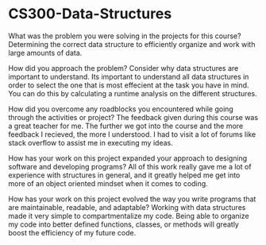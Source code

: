 # CS300-Data-Structures

What was the problem you were solving in the projects for this course?
Determining the correct data structure to efficiently organize and work with large amounts of data.

How did you approach the problem? Consider why data structures are important to understand.
Its important to understand all data structures in order to select the one that is most effecient at the task you have in mind. You can do this by calculating a runtime analysis on the different structures.

How did you overcome any roadblocks you encountered while going through the activities or project?
The feedback given during this course was a great teacher for me. The further we got into the course and the more feedback I recieved, the more I understood. I had to visit a lot of forums like stack overflow to assist me in executing my ideas.

How has your work on this project expanded your approach to designing software and developing programs?
All of this work really gave me a lot of experience with structures in general, and it greatly helped me get into more of an object oriented mindset when it comes to coding.

How has your work on this project evolved the way you write programs that are maintainable, readable, and adaptable?
Working with data structures made it very simple to compartmentalize my code. Being able to organize my code into better defined functions, classes, or methods will greatly boost the efficiency of my future code. 
